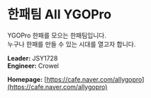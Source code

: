 # 한패팀 All YGOPro
YGOPro 한패를 모으는 한패팀입니다.<br>누구나 한패를 만들 수 있는 시대를 열고자 합니다.

**Leader:** JSY1728<br>**Engineer:** Crowel

**Homepage:** [https://cafe.naver.com/allygopro](https://cafe.naver.com/allygopro)
